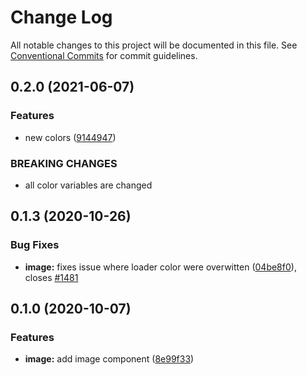 # Change Log

All notable changes to this project will be documented in this file.
See [Conventional Commits](https://conventionalcommits.org) for commit guidelines.

## 0.2.0 (2021-06-07)

### Features

- new colors ([9144947](https://github.com/fremtind/jokul/commit/9144947766c73fbe5eaac3372495006e3b89dec7))

### BREAKING CHANGES

- all color variables are changed

## 0.1.3 (2020-10-26)

### Bug Fixes

- **image:** fixes issue where loader color were overwitten ([04be8f0](https://github.com/fremtind/jokul/commit/04be8f07c4bbfffea237e28774cdff85ec4b007b)), closes [#1481](https://github.com/fremtind/jokul/issues/1481)

## 0.1.0 (2020-10-07)

### Features

- **image:** add image component ([8e99f33](https://github.com/fremtind/jokul/commit/8e99f33a12f2e598aff8a15eabe230ea666f0cbd))
